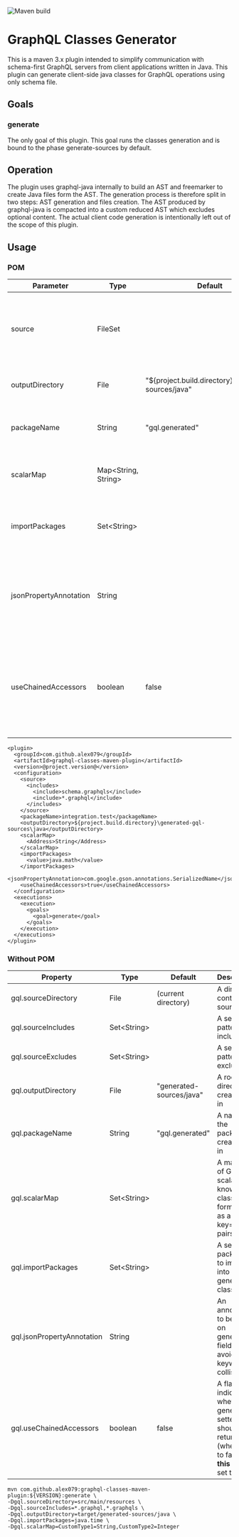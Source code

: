 ![Maven build](https://github.com/Alex079/graphql-classes-maven-plugin/workflows/Java%20CI%20with%20Maven/badge.svg)

# GraphQL Classes Generator

This is a maven 3.x plugin intended to simplify communication with schema-first GraphQL servers from client applications written in Java. This plugin can generate client-side java classes for GraphQL operations using only schema file.

## Goals

### generate

The only goal of this plugin. This goal runs the classes generation and is bound to the phase generate-sources by default.

## Operation

The plugin uses graphql-java internally to build an AST and freemarker to create Java files form the AST. The generation process is therefore split in two steps: AST generation and files creation. The AST produced by graphql-java is compacted into a custom reduced AST which excludes optional content.
The actual client code generation is intentionally left out of the scope of this plugin.

## Usage

### POM

|Parameter|Type|Default|Description|
|-|-|-|-|
|source|FileSet||A set of source files including both schema files and operation files|
|outputDirectory|File|"${project.build.directory}/generated-sources/java"|A root directory to create files in|
|packageName|String|"gql.generated"|A name of the package to create files in|
|scalarMap|Map\<String, String\>||A mapping of GraphQL scalars to known java classes|
|importPackages|Set\<String\>||A set of packages to import into generated classes|
|jsonPropertyAnnotation|String||An annotation to be used on generated fields to avoid java keywords collisions|
|useChainedAccessors|boolean|false|A flag indicating whether generated setters should return <b>void</b> (when set to false) or <b>this</b> (when set to true)|

```
<plugin>
  <groupId>com.github.alex079</groupId>
  <artifactId>graphql-classes-maven-plugin</artifactId>
  <version>@project.version@</version>
  <configuration>
    <source>
      <includes>
        <include>schema.graphqls</include>
        <include>*.graphql</include>
      </includes>
    </source>
    <packageName>integration.test</packageName>
    <outputDirectory>${project.build.directory}\generated-gql-sources\java</outputDirectory>
    <scalarMap>
      <Address>String</Address>
    </scalarMap>
    <importPackages>
      <value>java.math</value>
    </importPackages>
    <jsonPropertyAnnotation>com.google.gson.annotations.SerializedName</jsonPropertyAnnotation>
    <useChainedAccessors>true</useChainedAccessors>
  </configuration>
  <executions>
    <execution>
      <goals>
        <goal>generate</goal>
      </goals>
    </execution>
  </executions>
</plugin>
```

### Without POM

|Property|Type|Default|Description|
|-|-|-|-|
|gql.sourceDirectory|File|(current directory)|A directory containing source files|
|gql.sourceIncludes|Set\<String\>||A set of patterns to include|
|gql.sourceExcludes|Set\<String\>||A set of patterns to exclude|
|gql.outputDirectory|File|"generated-sources/java"|A root directory to create files in|
|gql.packageName|String|"gql.generated"|A name of the package to create files in|
|gql.scalarMap|Set\<String\>||A mapping of GraphQL scalars to known java classes formatted as a list of key=value pairs|
|gql.importPackages|Set\<String\>||A set of packages to import into generated classes|
|gql.jsonPropertyAnnotation|String||An annotation to be used on generated fields to avoid java keywords collisions|
|gql.useChainedAccessors|boolean|false|A flag indicating whether generated setters should return <b>void</b> (when set to false) or <b>this</b> (when set to true)|

```
mvn com.github.alex079:graphql-classes-maven-plugin:${VERSION}:generate \
-Dgql.sourceDirectory=src/main/resources \
-Dgql.sourceIncludes=*.graphql,*.graphqls \
-Dgql.outputDirectory=target/generated-sources/java \
-Dgql.importPackages=java.time \
-Dgql.scalarMap=CustomType1=String,CustomType2=Integer
```
